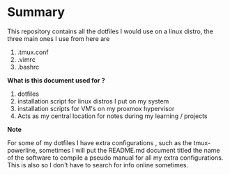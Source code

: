 # Summary 


This repository contains all the dotfiles I would use on a linux distro, the three main ones I use from here 
are 

1. .tmux.conf
2. .vimrc
3. .bashrc 




**What is this document used for ?**

1. dotfiles 
2. installation script for linux distros I put on my system
3. installation scripts for VM's on my proxmox hypervisor 
4. Acts as my central location for notes during my learning / projects


**Note**  

For some of my dotfiles I have extra configurations , such as the tmux-powerline, sometimes I will put the README.md document titled the name of the software to compile a pseudo manual for all my extra configurations. This is also so I don't have to search for info online sometimes.

